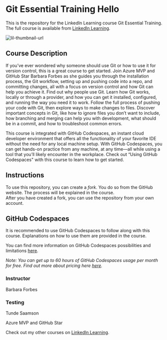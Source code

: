 # Git Essential Training Hello
This is the repository for the LinkedIn Learning course Git Essential Training. The full course is available from [LinkedIn Learning][lil-course-url].

![lil-thumbnail-url]

## Course Description

<p>If you’ve ever wondered why someone should use Git or how to use it for version control, this is a great course to get started. Join Azure MVP and GitHub Star Barbara Forbes as she guides you through the installation process, the Git workflow, setting up and pushing code into a repo, and committing changes, all with a focus on version control and how Git can help you achieve it. Find out why people use Git. Learn how Git works, locally or through a provider, and how you can get it installed, configured, and running the way you need it to work. Follow the full process of pushing your code with Git, then explore ways to make changes to files. Discover important concepts in Git, like how to ignore files you don’t want to include, how branching and merging can help you with development, what should be in a commit, and how to troubleshoot common errors.</p><p>This course is integrated with GitHub Codespaces, an instant cloud developer environment that offers all the functionality of your favorite IDE without the need for any local machine setup. With GitHub Codespaces, you can get hands-on practice from any machine, at any time—all while using a tool that you’ll likely encounter in the workplace. Check out “Using GitHub Codespaces" with this course to learn how to get started.</p>

## Instructions
To use this repository, you can create a _fork_. You do so from the GitHub website. The process will be explained in the course.  
After you have created a fork, you can use the repository from your own account.

## GitHub Codespaces
It is recommended to use GitHub Codespaces to follow along with this course. Explanations on how to use them are provided in the course.  

You can find more information on GitHub Codespaces possibilities and limitations [here](https://docs.github.com/en/codespaces/about-codespaces/what-are-codespaces).

_Note: You can get up to 60 hours of GitHub Codespaces usage per month for free. Find out more about pricing here [here](https://docs.github.com/en/billing/managing-billing-for-your-products/managing-billing-for-github-codespaces/about-billing-for-github-codespaces)._

### Instructor

Barbara Forbes

### Testing

Tunde Saamson

Azure MVP and GitHub Star
                            

Check out my other courses on [LinkedIn Learning](https://www.linkedin.com/learning/instructors/barbara-forbes?u=104).


[0]: # (Replace these placeholder URLs with actual course URLs)

[lil-course-url]: https://www.linkedin.com/learning/git-essential-training-25677984
[lil-thumbnail-url]: https://media.licdn.com/dms/image/v2/D4D0DAQFtri24YywCRA/learning-public-crop_675_1200/B4DZaSCsxDGwAc-/0/1746206904098?e=2147483647&v=beta&t=kWaRJNyIgQ-qsLPNYMvXiqqQgEhud2WqEhf2m-L3f5M


